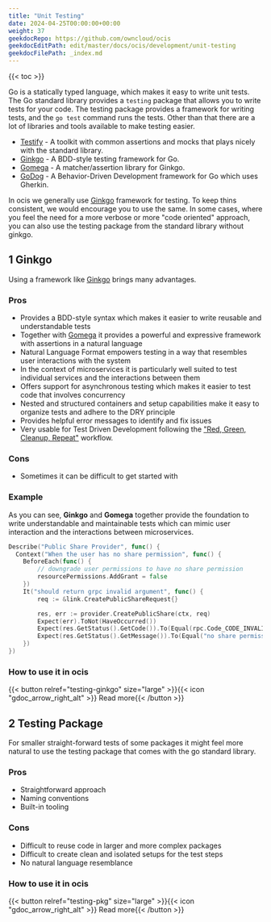 ```yaml
---
title: "Unit Testing"
date: 2024-04-25T00:00:00+00:00
weight: 37
geekdocRepo: https://github.com/owncloud/ocis
geekdocEditPath: edit/master/docs/ocis/development/unit-testing
geekdocFilePath: _index.md
---
```


{{< toc >}}

Go is a statically typed language, which makes it easy to write unit tests. The Go standard library provides a `testing` package that allows you to write tests for your code. The testing package provides a framework for writing tests, and the `go test` command runs the tests. Other than that there are a lot of libraries and tools available to make testing easier.

- [Testify](https://github.com/stretchr/testify) - A toolkit with common assertions and mocks that plays nicely with the standard library.
- [Ginkgo](https://onsi.github.io/ginkgo/) - A BDD-style testing framework for Go.
- [Gomega](https://onsi.github.io/gomega/) - A matcher/assertion library for Ginkgo.
- [GoDog](https://github.com/cucumber/godog) - A Behavior-Driven Development framework for Go which uses Gherkin.

In ocis we generally use [Ginkgo](https://onsi.github.io/ginkgo/) framework for testing. To keep thins consistent, we would encourage you to use the same. In some cases, where you feel the need for a more verbose or more "code oriented" approach, you can also use the testing package from the standard library without ginkgo.

## 1 Ginkgo

Using a framework like [Ginkgo](https://onsi.github.io/ginkgo/) brings many advantages.

### Pros

- Provides a BDD-style syntax which makes it easier to write reusable and understandable tests
- Together with [Gomega](https://onsi.github.io/gomega/) it provides a powerful and expressive framework with assertions in a natural language
- Natural Language Format empowers testing in a way that resembles user interactions with the system
- In the context of microservices it is particularly well suited to test individual services and the interactions between them
- Offers support for asynchronous testing which makes it easier to test code that involves concurrency
- Nested and structured containers and setup capabilities make it easy to organize tests and adhere to the DRY principle
- Provides helpful error messages to identify and fix issues
- Very usable for Test Driven Development following the ["Red, Green, Cleanup, Repeat"](https://en.wikipedia.org/wiki/Test-driven_development) workflow.

### Cons

- Sometimes it can be difficult to get started with

### Example

As you can see, **Ginkgo** and **Gomega** together provide the foundation to write understandable and maintainable tests which can mimic user interaction and the interactions between microservices.

```go
Describe("Public Share Provider", func() {
  Context("When the user has no share permission", func() {
    BeforeEach(func() {
        // downgrade user permissions to have no share permission
        resourcePermissions.AddGrant = false
    })
    It("should return grpc invalid argument", func() {
        req := &link.CreatePublicShareRequest{}

        res, err := provider.CreatePublicShare(ctx, req)
        Expect(err).ToNot(HaveOccurred())
        Expect(res.GetStatus().GetCode()).To(Equal(rpc.Code_CODE_INVALID_ARGUMENT))
        Expect(res.GetStatus().GetMessage()).To(Equal("no share permission"))
    })
})
```

### How to use it in ocis

{{< button relref="testing-ginkgo" size="large" >}}{{< icon "gdoc_arrow_right_alt" >}} Read more{{< /button >}}

## 2 Testing Package

For smaller straight-forward tests of some packages it might feel more natural to use the testing package that comes with the go standard library.

### Pros

- Straightforward approach
- Naming conventions
- Built-in tooling

### Cons

- Difficult to reuse code in larger and more complex packages
- Difficult to create clean and isolated setups for the test steps
- No natural language resemblance


### How to use it in ocis

{{< button relref="testing-pkg" size="large" >}}{{< icon "gdoc_arrow_right_alt" >}} Read more{{< /button >}}

